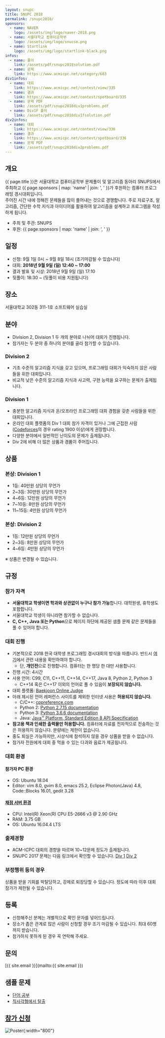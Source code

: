 ```yaml
---
layout: snupc
title: SNUPC 2018
permalink: /snupc2018/
sponsors:
  - name: NAVER
    logo: /assets/img/logo/naver-2018.png
  - name: 서울대학교 컴퓨터공학부
    logo: /assets/img/logo/snucse.png
  - name: Startlink
    logo: /assets/img/logo/startlink-black.png
infos:
  - name: 풀이
    link: /assets/pdf/snupc2018solution.pdf
  - name: 문제
    link: https://www.acmicpc.net/category/683
div1infos:
  - name: 대회
    link: https://www.acmicpc.net/contest/view/335
  - name: 결과
    link: https://www.acmicpc.net/contest/spotboard/335
  - name: 문제 PDF
    link: /assets/pdf/snupc2018div1problems.pdf
  - name: Div1F 풀이
    link: /assets/pdf/snupc2018div1fsolution.pdf
div2infos:
  - name: 대회
    link: https://www.acmicpc.net/contest/view/336
  - name: 결과
    link: https://www.acmicpc.net/contest/spotboard/336
  - name: 문제 PDF
    link: /assets/pdf/snupc2018div2problems.pdf
---
```


## 개요
{{ page.title }}은 서울대학교 컴퓨터공학부 문제풀이 및 알고리즘 동아리 SNUPS에서 주최하고 {{ page.sponsors | map: 'name' | join: ', ' }}가 후원하는 컴퓨터 프로그래밍 경시대회입니다.  
주어진 시간 내에 정해진 문제들을 많이 풀어내는 것으로 경쟁합니다. 주로 자료구조, 알고리즘, 간단한 수학 지식과 아이디어를 활용하여 알고리즘을 설계하고 프로그램을 작성하게 됩니다.  
- 주최 및 주관: SNUPS
- 후원: {{ page.sponsors | map: 'name' | join: ', ' }}

## 일정
- 신청: 9월 1일 0시 ~ 9월 8일 18시 (조기마감될 수 있습니다)  
- 대회: **2018년 9월 9일 (일) 12:40 ~ 17:00**  
- 결과 발표 및 시상: 2018년 9월 9일 (일) 17:10  
- 뒷풀이: 18:30 ~ (뒷풀이 비용 지원됩니다)  

## 장소
서울대학교 302동 311-1호 소프트웨어 실습실  

## 분야  
- Division 2, Division 1 두 개의 분야로 나뉘어 대회가 진행됩니다.  
- 참가자는 두 분야 중 하나의 분야를 골라 참가할 수 있습니다.  

### Division 2  
- 기초 수준의 알고리즘 지식을 갖고 있으며, 프로그래밍 대회가 익숙하지 않은 사람들을 위한 대회입니다.  
- 비교적 낮은 수준의 알고리즘 지식과 사고력, 구현 능력을 요구하는 문제가 출제됩니다.  

### Division 1  
- 충분한 알고리즘 지식과 온/오프라인 프로그래밍 대회 경험을 갖춘 사람들을 위한 대회입니다.  
- 온라인 대회 플랫폼의 Div 1 대회 참가 자격이 있거나 그에 근접한 사람([Codeforces](https://codeforces.com/)의 경우 rating 1900 이상)에게 권장합니다.  
- 다양한 분야에서 일반적인 난이도의 문제가 출제됩니다.  
- Div 2에 비해 더 많은 상품과 경품이 주어집니다.  

## 상품  
### 본상: Division 1  
- 1등: 40만원 상당의 무언가  
- 2~3등: 30만원 상당의 무언가  
- 4~6등: 12만원 상당의 무언가  
- 7~10등: 8만원 상당의 무언가  
- 11~15등: 4만원 상당의 무언가  

### 본상: Division 2  
- 1등: 12만원 상당의 무언가  
- 2~3등: 8만원 상당의 무언가  
- 4~6등: 4만원 상당의 무언가  

※ 상품은 변경될 수 있습니다.

## 규정  

### 참가 자격  
- **서울대학교 학생이면 학과와 상관없이 누구나 참가 가능**합니다. 대학원생, 휴학생도 포함합니다.  
- 서울대학교 학생이 아니라면 참가할 수 없습니다.  
- **C, C++, Java 또는 Python**으로 페이지 하단에 제공된 샘플 문제 같은 문제들을 풀 수 있어야 합니다.  

### 대회 진행  
- 기본적으로 2018 한국 대학생 프로그래밍 경시대회의 방식을 따릅니다. 반드시 [여기](http://icpckorea.org/archives/942)에서 관련 내용을 확인하여야 합니다.  
  - 단, **개인전**으로 진행합니다. 컴퓨터는 한 명당 한 대만 사용합니다.  
- 진행 시간: 4시간  
- 사용 언어: C99, C11, C++11, C++14, C++17, Java 8, Python 2, Python 3  
  - C++14 혹은 C++17 이외의 언어로 풀 수 있음이 **보장되지 않습니다.**  
- 대회 플랫폼: [Baekjoon Online Judge](https://www.acmicpc.net/)  
- 아래 제시된 언어 레퍼런스 사이트를 제외한 인터넷 사용은 **허용되지 않습니다.**  
  - C/C++: [cppreference.com](https://en.cppreference.com/w/)  
  - Python 2: [Python 2.7.15 documentation](https://docs.python.org/2/)  
  - Python 3: [Python 3.6.6 documentation](https://docs.python.org/3.6/)  
  - Java: [Java™ Platform, Standard Edition 8 API Specification](https://docs.oracle.com/javase/8/docs/api/overview-summary.html)  
- **참고용 책과 인쇄한 출력물만 허용합니다.** 컴퓨터에 자료를 전자적으로 전송하는 것은 허용하지 않습니다. 분량에는 제한이 없습니다.  
- 중도 퇴실은 가능하지만, 시상식에 참석하지 않을 경우 상품을 받을 수 없습니다.  
- 참가자 전원에게 대회 중 먹을 수 있는 다과와 음료가 제공됩니다.  

### 대회 환경  
#### 참가자 PC 환경  
- OS: Ubuntu 18.04  
- Editor: vim 8.0, gvim 8.0, emacs 25.2, Eclipse Photon(Java) 4.8, Code::Blocks 16.01, gedit 3.28  

#### [채점 서버 환경](https://www.acmicpc.net/help/judge)  
- CPU: Intel(R) Xeon(R) CPU E5-2666 v3 @ 2.90 GHz  
- RAM: 3.75 GB  
- OS: Ubuntu 16.04.4 LTS  

### 출제경향  
- ACM-ICPC 대회의 경향을 따르며 10~12문제 정도가 출제됩니다.  
- SNUPC 2017 문제는 다음 링크에서 확인할 수 있습니다. [Div 1](https://www.acmicpc.net/contest/view/244) [Div 2](https://www.acmicpc.net/contest/view/245)  

### 부정행위 등의 경우  
상품을 받을 기회를 박탈당하고, 강제로 퇴장당할 수 있습니다. 정도에 따라 이후 대회 참가가 제한될 수 있습니다.

## 등록  
- 신청해주신 분께는 개별적으로 확인 문자를 넣어드립니다.  
- 장소가 좁은 관계로 많은 사람이 신청할 경우 조기 마감될 수 있습니다. 최대 60명까지 받습니다.  
- 참가하지 못하게 된 경우 꼭 연락해 주세요.  

## 문의
[{{ site.email }}](mailto:{{ site.email }})

## 샘플 문제
- [단어 공부](https://www.acmicpc.net/problem/1157)
- [직사각형에서 탈출](https://www.acmicpc.net/problem/1085)

## [참가 신청](https://docs.google.com/spreadsheets/d/1cPTLsv-8QXLGIiDDRXyoO-zIF7fxhcKZgf6oCpTuTNQ/edit?usp=sharing)

![Poster](/assets/img/poster/snupc2018.png){:width="800"}

